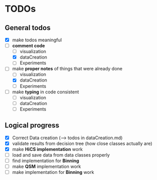# TODOs

## General todos

* [x] make todos meaningful
* [ ] __comment code__
  * [ ] visualization
  * [x] dataCreation
  * [ ] Experiments
* [ ] make __proper notes__ of things that were already done
  * [ ] visualization
  * [x] dataCreation
  * [ ] Experiments
* [ ] make __typing__ in code consistent
  * [ ] visualization
  * [ ] dataCreation
  * [ ] Experiments

## Logical progress
* [x] Correct Data creation (--> todos in dataCreation.md)
* [x] validate results from decision tree (how close classes actually are)
* [x] make __HiCS implementation__ work
* [ ] load and save data from data classes properly
* [ ] find implementation for __Binning__
* [ ] make __QSM__ implementation work
* [ ] make implementation for __Binning__ work
